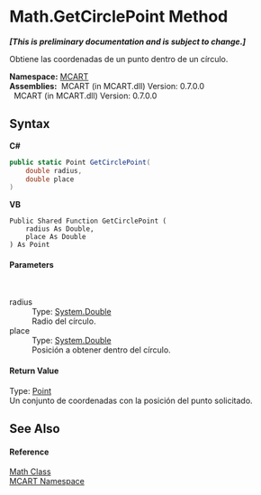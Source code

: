 # Math.GetCirclePoint Method 
 _**\[This is preliminary documentation and is subject to change.\]**_

Obtiene las coordenadas de un punto dentro de un círculo.

**Namespace:**&nbsp;<a href="89e7854f-fe6f-d208-fb0c-b17953422852">MCART</a><br />**Assemblies:**&nbsp;&nbsp;MCART (in MCART.dll) Version: 0.7.0.0<br />&nbsp;&nbsp;MCART (in MCART.dll) Version: 0.7.0.0<br />

## Syntax

**C#**<br />
``` C#
public static Point GetCirclePoint(
	double radius,
	double place
)
```

**VB**<br />
``` VB
Public Shared Function GetCirclePoint ( 
	radius As Double,
	place As Double
) As Point
```


#### Parameters
&nbsp;<dl><dt>radius</dt><dd>Type: <a href="http://msdn2.microsoft.com/es-es/library/643eft0t" target="_blank">System.Double</a><br />Radio del círculo.</dd><dt>place</dt><dd>Type: <a href="http://msdn2.microsoft.com/es-es/library/643eft0t" target="_blank">System.Double</a><br />Posición a obtener dentro del círculo.</dd></dl>

#### Return Value
Type: <a href="96c52a46-15c7-62ef-5b7a-5371b8695e0d">Point</a><br />Un conjunto de coordenadas con la posición del punto solicitado.

## See Also


#### Reference
<a href="f110ea19-9a5d-de5d-39e7-a5ebffb3bc2c">Math Class</a><br /><a href="89e7854f-fe6f-d208-fb0c-b17953422852">MCART Namespace</a><br />